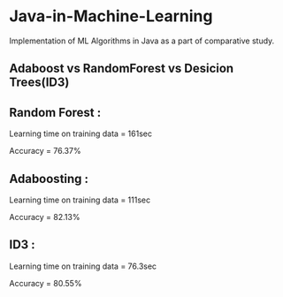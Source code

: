 # Java-in-Machine-Learning
Implementation of ML Algorithms in Java as a part of comparative study.

## Adaboost vs RandomForest vs Desicion Trees(ID3)

## Random Forest :

Learning time on training data = 161sec

Accuracy = 76.37%

## Adaboosting :

Learning time on training data = 111sec

Accuracy = 82.13%

## ID3 :

Learning time on training data = 76.3sec

Accuracy = 80.55%
